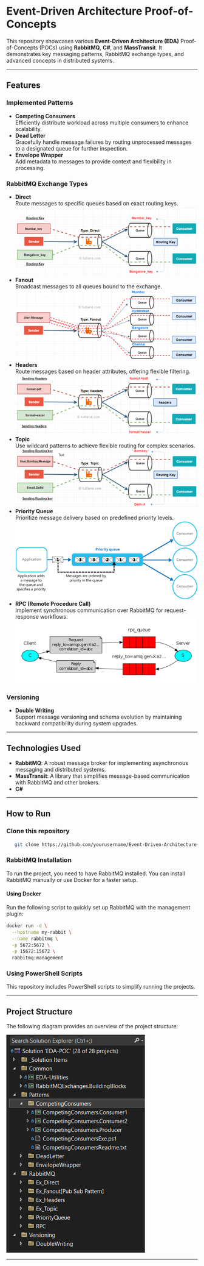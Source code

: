 # Event-Driven Architecture Proof-of-Concepts

This repository showcases various **Event-Driven Architecture (EDA)** Proof-of-Concepts (POCs) using **RabbitMQ**, **C#**, and **MassTransit**. It demonstrates key messaging patterns, RabbitMQ exchange types, and advanced concepts in distributed systems.

---

## Features

### **Implemented Patterns**
- **Competing Consumers**  
  Efficiently distribute workload across multiple consumers to enhance scalability.
- **Dead Letter**  
  Gracefully handle message failures by routing unprocessed messages to a designated queue for further inspection.
- **Envelope Wrapper**  
  Add metadata to messages to provide context and flexibility in processing.

### **RabbitMQ Exchange Types**
- **Direct**  
  Route messages to specific queues based on exact routing keys.
  ![Project Structure](img/direct.png)
- **Fanout**  
  Broadcast messages to all queues bound to the exchange.
  ![Project Structure](img/fanout.png)
- **Headers**  
  Route messages based on header attributes, offering flexible filtering.
  ![Project Structure](img/headers.png)
- **Topic**  
  Use wildcard patterns to achieve flexible routing for complex scenarios.
  ![Project Structure](img/topic.png)
- **Priority Queue**  
  Prioritize message delivery based on predefined priority levels.
  ![Project Structure](img/priorityqueue.png)  
- **RPC (Remote Procedure Call)**  
  Implement synchronous communication over RabbitMQ for request-response workflows.
  ![Project Structure](img/rpc.png)  
### **Versioning**
- **Double Writing**  
  Support message versioning and schema evolution by maintaining backward compatibility during system upgrades.

---

## Technologies Used
- **RabbitMQ**: A robust message broker for implementing asynchronous messaging and distributed systems.
- **MassTransit**: A library that simplifies message-based communication with RabbitMQ and other brokers.
- **C#**

---


## How to Run

### **Clone this repository**
```bash
   git clone https://github.com/yourusername/Event-Driven-Architecture-POCs.git
```
### **RabbitMQ Installation**
To run the project, you need to have RabbitMQ installed. You can install RabbitMQ manually or use Docker for a faster setup.

#### **Using Docker**
Run the following script to quickly set up RabbitMQ with the management plugin:
```bash
docker run -d \
  --hostname my-rabbit \
  --name rabbitmq \
  -p 5672:5672 \
  -p 15672:15672 \
  rabbitmq:management
```
### **Using PowerShell Scripts**
This repository includes PowerShell scripts to simplify running the projects.  

---

## Project Structure
The following diagram provides an overview of the project structure:

![Project Structure](img/projtree.png)

---